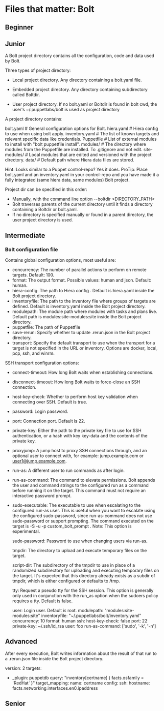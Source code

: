 # Files that matter: Bolt

## Beginner 

## Junior

A Bolt project directory contains all the configuration, code and data used by Bolt.

Three types of project directory:

- Local project directory. Any directory containing a bolt.yaml file.
   
- Embedded project directory. Any directory containing subdirectory called Boltdir.

- User project directory. If no bolt.yaml or Boltdir is found in bolt cwd, the user's
  ~/.puppetlabs/bolt is used as project directory

A project directory contains: 

bolt.yaml	      # General configuration options for Bolt.
hiera.yaml	    # Hiera config to use when using bolt apply.
inventory.yaml	# The list of known targets and relevant specific data like credentials.
Puppetfile	    # List of external modules to install with "bolt puppetfile install".
modules/	      # The directory where modules from the Puppetfile are installed. To .gitignore and not edit.
site-modules/   # Local modules that are edited and versioned with the project directory.
data/           # Default path where Hiera data files are stored.

Hint: Looks similar to a Puppet control-repo? Yes it does.
ProTip: Place bolt.yaml and an inventory.yaml in your control-repo and you
have made it a fully integrated (same hiera data, same modules) Bolt project.

Project dir can be specified in this order:

- Manually, with the command line option --boltdir <DIRECTORY_PATH>
- Bolt traverses parents of the current directory until it finds a directory containing a Boltdir or bolt.yaml.
- If no directory is specified manually or found in a parent directory, the user project directory is used.


## Intermediate

### Bolt configuration file

Contains global configuration options, most useful are:

- concurrency: The number of parallel actions to perform on remote targets. Default: 100.
- format: The output format. Possible values: human and json. Default: human.
- hiera-config: The path to Hiera config . Default is hiera.yaml inside the Bolt project directory.
- inventoryfile: The path to the inventory file where groups of targets are defined. Default is inventory.yaml inside the Bolt project directory.
- modulepath: The module path where modules with tasks and plans live. Default path is modules:site-modules:site inside the Bolt project directory.
- puppetfile: The path of Puppetfile
- save-rerun: Specify whether to update .rerun.json in the Bolt project directory. 
- transport: Specify the default transport to use when the transport for a target is not specified in the URL or inventory. Options are docker, local, pcp, ssh, and winrm.

SSH transport configuration options:

- connect-timeout: How long Bolt waits when establishing connections.
- disconnect-timeout: How long Bolt waits to force-close an SSH connection.
- host-key-check: Whether to perform host key validation when connecting over SSH. Default is true.
- password: Login password.
- port: Connection port. Default is 22.
- private-key: Either the path to the private key file to use for SSH authentication, or a hash with key key-data and the contents of the private key.
- proxyjump: A jump host to proxy SSH connections through, and an optional user to connect with, for example: jump.example.com or user1@jump.example.com.
- run-as: A different user to run commands as after login.
- run-as-command: The command to elevate permissions. Bolt appends the user and command strings to the configured run as a command before running it on the target. This command must not require an interactive password prompt.
- sudo-executable: The executable to use when escalating to the configured run-as user. This is useful when you want to escalate using the configured sudo-password, since run-as-command does not use sudo-password or support prompting. The command executed on the target is <sudo-executable> -S -u <user> -p custom_bolt_prompt <command>. Note: This option is experimental.

    sudo-password: Password to use when changing users via run-as.

    tmpdir: The directory to upload and execute temporary files on the target.

    script-dir: The subdirectory of the tmpdir to use in place of a randomized subdirectory for uploading and executing temporary files on the target. It's expected that this directory already exists as a subdir of tmpdir, which is either configured or defaults to /tmp.

    tty: Request a pseudo tty for the SSH session. This option is generally only used in conjunction with the run_as option when the sudoers policy requires a tty. Default is false.

    user: Login user. Default is root.
modulepath: "modules:site-modules:site"
inventoryfile: "~/.puppetlabs/bolt/inventory.yaml"
concurrency: 10
format: human
ssh:
  host-key-check: false
  port: 22
  private-key: ~/.ssh/id_rsa
  user: foo
  run-as-command: ['sudo', '-k', '-n']



## Advanced

After every execution, Bolt writes information about the result of that run to a .rerun.json file inside the Bolt project directory.



version: 2
targets:
  - _plugin: puppetdb
    query: "inventory[certname] { facts.osfamily = 'RedHat' }"
    target_mapping:
      name: certname
      config:
        ssh:
          hostname: facts.networking.interfaces.en0.ipaddress
          
## Senior

